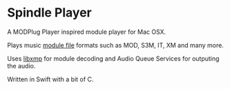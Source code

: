 Spindle Player
========

A MODPlug Player inspired module player for Mac OSX.

Plays music [module file](http://en.wikipedia.org/wiki/Module_file) formats such as MOD, S3M, IT, XM and many more. 


Uses [libxmp](http://xmp.sourceforge.net/) for module decoding and Audio Queue Services for outputing the audio.

Written in Swift with a bit of C. 